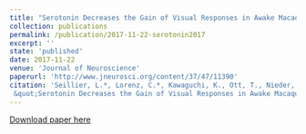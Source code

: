```yaml
---
title: "Serotonin Decreases the Gain of Visual Responses in Awake Macaque V1"
collection: publications
permalink: /publication/2017-11-22-serotonin2017
excerpt: ''
state: 'published'
date: 2017-11-22
venue: 'Journal of Neuroscience'
paperurl: 'http://www.jneurosci.org/content/37/47/11390'
citation: 'Seillier, L.*, Lorenz, C.*, Kawaguchi, K., Ott, T., Nieder, A., Pourriahi, P., & Nienborg, H (2017).
 &quot;Serotonin Decreases the Gain of Visual Responses in Awake Macaque V1.&quot; <i>Journal  of Neuroscience</i>, 37(47), 1339–17. https://doi.org/10.1523/JNEUROSCI.1339-17.2017'
---
```


[Download paper here](http://www.jneurosci.org/content/jneuro/37/47/11390.full.pdf)
